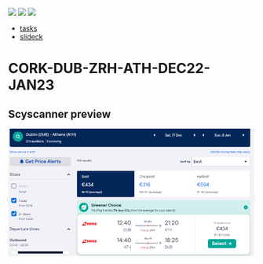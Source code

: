 [![](https://img.shields.io/badge/organization-nikoschalikias-blue.svg)](https://github.com/nikoschalikias) 
[![](https://img.shields.io/badge/remote-cork--stn--ath--oct2022-green.svg)](https://github.com/nikoschalikias/cork-stn-ath-oct2022) 
[![](https://img.shields.io/badge/local-F:\prj\travel\CORK--DUB--ZRH--ATH--DEC22--JAN23-orange.svg)]() 


* [tasks](tasks.md)
* [slideck](slideck.md)


# CORK-DUB-ZRH-ATH-DEC22-JAN23

## Scyscanner preview

<p align="center">
<img
src="img/01.PNG"
width = 900
/>
</p>




